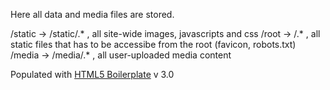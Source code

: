 Here all data and media files are stored. 
 
   /static -> /static/.* , all site-wide images, javascripts and css
   /root   -> /.* , all static files that has to be accessibe from the root (favicon, robots.txt)
   /media  -> /media/.* , all user-uploaded media content

Populated with [HTML5 Boilerplate](http://html5boilerplate.com) v 3.0
